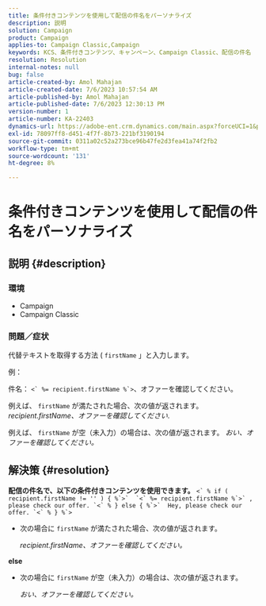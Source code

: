 ```yaml
---
title: 条件付きコンテンツを使用して配信の件名をパーソナライズ
description: 説明
solution: Campaign
product: Campaign
applies-to: Campaign Classic,Campaign
keywords: KCS、条件付きコンテンツ、キャンペーン、Campaign Classic、配信の件名
resolution: Resolution
internal-notes: null
bug: false
article-created-by: Amol Mahajan
article-created-date: 7/6/2023 10:57:54 AM
article-published-by: Amol Mahajan
article-published-date: 7/6/2023 12:30:13 PM
version-number: 1
article-number: KA-22403
dynamics-url: https://adobe-ent.crm.dynamics.com/main.aspx?forceUCI=1&pagetype=entityrecord&etn=knowledgearticle&id=9afd06f3-eb1b-ee11-8f6e-6045bd006b4b
exl-id: 78097ff8-d451-4f7f-8b73-221bf3190194
source-git-commit: 0311a02c52a273bce96b47fe2d3fea41a74f2fb2
workflow-type: tm+mt
source-wordcount: '131'
ht-degree: 8%

---
```


# 条件付きコンテンツを使用して配信の件名をパーソナライズ

## 説明 {#description}


### <b>環境</b>

- Campaign
- Campaign Classic




### <b>問題／症状</b>

代替テキストを取得する方法 ( `firstName` 」と入力します。

例：

件名： ``<` %= recipient.firstName %`>``、オファーを確認してください。

例えば、 `firstName` が満たされた場合、次の値が返されます。 *recipient.firstName、オファーを確認してください*.

例えば、 `firstName` が空（未入力）の場合は、次の値が返されます。 *おい、オファーを確認してください。*




## 解決策 {#resolution}

<b>配信の件名で、以下の条件付きコンテンツを使用できます。</b>
``<` % if ( recipient.firstName != '' ) { %`>`  `<` %= recipient.firstName %`>` , please check our offer. `<` % } else { %`>`  Hey, please check our offer. `<` % } %`>``

- 次の場合に `firstName` が満たされた場合、次の値が返されます。

  *recipient.firstName、オファーを確認してください。*


<b>else</b>

- 次の場合に `firstName` が空（未入力）の場合は、次の値が返されます。

  *おい、オファーを確認してください。*
